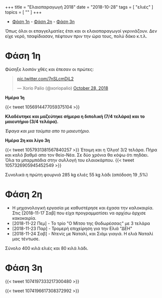 +++
title = "Ελαιοπαραγωγή 2018"
date = "2018-10-28"
tags = [ "ελιές" ]
topics = [ "" ]
+++

- [Φάση 1η](#org58b237c)
          - [Φάση 2η](#orga4b29fa)
          - [Φάση 3η](#org2978e38)

Όπως όλοι οι επαγγελματίες έτσι και οι ελαιοπαραγωγοί γκρινιάζουν. Δεν είχε νερό, τσαφίδιασαν, πέφτουν πριν την ώρα τους, πολύ δάκο κ.τ.λ.


<a id="org58b237c"></a>

# Φάση 1η

Φύσηξε λοιπόν χθές και έπεσαν οι πρώτες:

<blockquote class="twitter-tweet" data-lang="en"><p lang="und" dir="ltr"><a href="https://t.co/7nSLcmDjL2">pic.twitter.com/7nSLcmDjL2</a></p>&mdash; Xorio Palio (@xoriopalio) <a href="https://twitter.com/xoriopalio/status/1056565685881634816?ref_src=twsrc%5Etfw">October 28, 2018</a></blockquote>
<script async src="https://platform.twitter.com/widgets.js" charset="utf-8"></script>

**Ημέρα 1η**

{{< tweet 1056914477059375104 >}}

**Κλαδέυτηκε και μαζεύτηκε σήμερα η διπολική (7/4 τελάρα) και το μαιευτήριο (3/4 τελάρα).**

*Έφαγα και μια τούμπα απο το μαιευτήριο.*

**Ημέρα 2η και λίγο 3η**

{{< tweet 1057931381567840257 >}} Έτοιμη και η Όλγα! 3/2 τελάρα. Πήρα και καλό βαθμό απο τον θείο-Νέα. Σε δύο χρόνια θα κόψω ότι πηδάει. Όλα τα μπαρμπάδια στην συλλογή του ελαιοκάρπου. {{< tweet 1057326905945452549 >}}

Συνολικά η πρώτη φουρνιά 285 kg ελιές 55 kg λάδι (απόδοση 19 ,5%)


<a id="orga4b29fa"></a>

# Φάση 2η

-   Η μηχανολογική εργασία με καθυστέρησε και έχασα την καλοκαιρία. Στις <span class="timestamp-wrapper"><span class="timestamp">[2018-11-17 Σαβ] </span></span> που είχα προγραμματίσει να αρχίσω άρχισε κακοκαιρία.
-   <span class="timestamp-wrapper"><span class="timestamp">[2018-11-22 Πεμ] </span></span> - Το τρίο "Ο Μίτσο της Θοδωρέσσας" με 3 τελάρα
-   <span class="timestamp-wrapper"><span class="timestamp">[2018-11-23 Παρ] </span></span> - Τρομερή επιχείρηση για την Ελιά "ΔΕΗ"
-   <span class="timestamp-wrapper"><span class="timestamp">[2018-11-24 Σαβ] </span></span> - Ντενίς με Ναταλί, και Σιάμι γιαγιά. Η ελιά Ναταλί μας τέντωσε.

Σύνολο 400 κιλά ελιές και 80 κιλά λάδι.


<a id="org2978e38"></a>

# Φάση 3η

{{< tweet 1074197333217300480 >}}

{{< tweet 1074196617308372992 >}}

